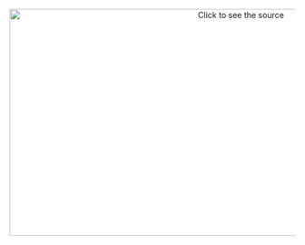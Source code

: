 <div align="center">
	<br>
	<a href="https://github.com/sindresorhus/css-in-readme-like-wat/blame/main/header.svg">
		<img src=".svgtable" width="800" height="400" alt="Click to see the source">
	</a>
	<br>
</div>
